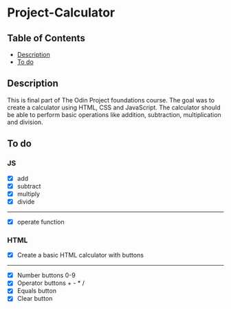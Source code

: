 # Project-Calculator

## Table of Contents
* [Description](#description)
* [To do](#to-do)

## Description
This is final part of The Odin Project foundations course. The goal was to create a calculator using HTML, CSS and JavaScript. The calculator should be able to perform basic operations like addition, subtraction, multiplication and division.

## To do
### JS
- [x] add
- [x] subtract
- [x] multiply
- [x] divide
---
- [x] operate function

### HTML
- [x] Create a basic HTML calculator with buttons
---
- [x] Number buttons 0-9
- [x] Operator buttons + - * /
- [x] Equals button
- [x] Clear button